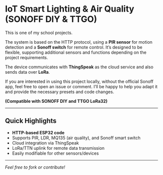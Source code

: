 # IoT Smart Lighting & Air Quality (SONOFF DIY & TTGO)

This is one of my school projects.

The system is based on the HTTP protocol, using a **PIR sensor** for motion detection and a **Sonoff switch** for remote control. It’s designed to be flexible, supporting additional sensors and functions depending on the project requirements.

The device communicates with **ThingSpeak** as the cloud service and also sends data over **LoRa**.

If you are interested in using this project locally, without the official Sonoff app, feel free to open an issue or comment. I’ll be happy to help you adapt it and provide the necessary presets and code changes.

**(Compatible with SONOFF DIY and TTGO LoRa32)**

---

## Quick Highlights

- **HTTP-based ESP32 code**
- Supports PIR, LDR, MQ135 (air quality), and Sonoff smart switch
- Cloud integration via ThingSpeak
- LoRa/TTN uplink for remote data transmission
- Easily modifiable for other sensors/devices

---

*Feel free to fork or contribute!*
